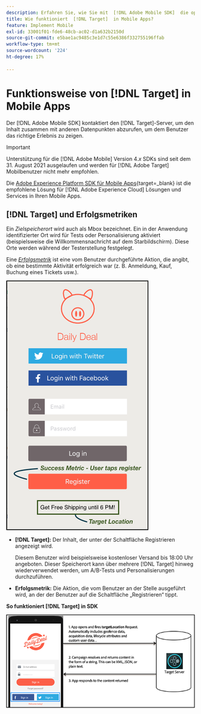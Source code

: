 ```yaml
---
description: Erfahren Sie, wie Sie mit  [!DNL Adobe Mobile SDK]  die optimalen Erlebnisse für Besucher Ihrer Mobile App anzeigen können.
title: Wie funktioniert  [!DNL Target]  in Mobile Apps?
feature: Implement Mobile
exl-id: 33001f01-fde6-48cb-ac02-d1a632b2150d
source-git-commit: e5bae1ac9485c3e1d7c55e6386f332755196ffab
workflow-type: tm+mt
source-wordcount: '224'
ht-degree: 17%

---
```


# Funktionsweise von [!DNL Target] in Mobile Apps

Der [!DNL Adobe Mobile SDK] kontaktiert den [!DNL Target]-Server, um den Inhalt zusammen mit anderen Datenpunkten abzurufen, um dem Benutzer das richtige Erlebnis zu zeigen.

>[!IMPORTANT]
>
>Unterstützung für die [!DNL Adobe Mobile] Version 4.*x* SDKs sind seit dem 31. August 2021 ausgelaufen und werden für [!DNL Adobe Target] Mobilbenutzer nicht mehr empfohlen.
>
>Die [Adobe Experience Platform SDK für Mobile Apps](https://developer.adobe.com/client-sdks/documentation/){target=_blank} ist die empfohlene Lösung für [!DNL Adobe Experience Cloud] Lösungen und Services in Ihren Mobile Apps.

## [!DNL Target] und Erfolgsmetriken

Ein *Zielspeicherort* wird auch als Mbox bezeichnet. Ein in der Anwendung identifizierter Ort wird für Tests oder Personalisierung aktiviert (beispielsweise die Willkommensnachricht auf dem Starbildschirm). Diese Orte werden während der Testerstellung festgelegt.

Eine *[Erfolgsmetrik](https://experienceleague.adobe.com/docs/target/using/activities/success-metrics/success-metrics.html)* ist eine vom Benutzer durchgeführte Aktion, die angibt, ob eine bestimmte Aktivität erfolgreich war (z. B. Anmeldung, Kauf, Buchung eines Tickets usw.).

![ALT-Bild](assets/mobile-target-location.png)

* **[!DNL Target]:** Der Inhalt, der unter der Schaltfläche Registrieren angezeigt wird.

  Diesem Benutzer wird beispielsweise kostenloser Versand bis 18:00 Uhr angeboten. Dieser Speicherort kann über mehrere [!DNL Target] hinweg wiederverwendet werden, um A/B-Tests und Personalisierungen durchzuführen.

* **Erfolgsmetrik:** Die Aktion, die vom Benutzer an der Stelle ausgeführt wird, an der der Benutzer auf die Schaltfläche „Registrieren“ tippt.

**So funktioniert [!DNL Target] in SDK**

![ALT-Bild](assets/how-target-mobile-works.png)
